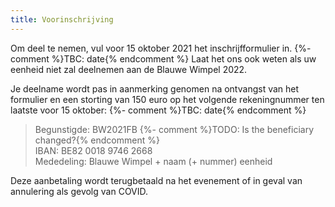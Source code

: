 ```yaml
---
title: Voorinschrijving
---
```

Om deel te nemen, vul voor 15 oktober 2021 het inschrijfformulier in. {%- comment %}TBC: date{% endcomment %}
Laat het ons ook weten als uw eenheid niet zal deelnemen aan de Blauwe Wimpel 2022.

Je deelname wordt pas in aanmerking genomen na ontvangst van het formulier en een storting van 150 euro
op het volgende rekeningnummer ten laatste voor 15 oktober: {%- comment %}TBC: date{% endcomment %}

> Begunstigde: BW2021FB {%- comment %}TODO: Is the beneficiary changed?{% endcomment %}  
> IBAN: BE82 0018 9746 2668  
> Mededeling: Blauwe Wimpel + naam (+ nummer) eenheid

Deze aanbetaling wordt terugbetaald na het evenement of in geval van annulering als gevolg van COVID.
